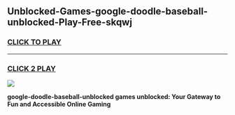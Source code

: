 
## Unblocked-Games-google-doodle-baseball-unblocked-Play-Free-skqwj
<h3>
<a href="https://premium76.site?title=google-doodle-baseball-unblocked&ref=23A">CLICK TO PLAY</a></h3>
<hr>

<h3>
<a href="https://premium76.site?title=google-doodle-baseball-unblocked&ref=23A">CLICK 2 PLAY</a>
  
</h3>

<a href="https://premium76.site?title=google-doodle-baseball-unblocked&ref=23A"><img src="https://clearcache.store/games.png"></a>


**google-doodle-baseball-unblocked games unblocked: Your Gateway to Fun and Accessible Online Gaming**
